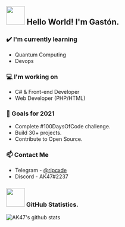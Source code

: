 ## <img src="https://raw.githubusercontent.com/alexnaiman/alexnaiman/master/resources/Confused_Dog.gif" height="50px" />  Hello World! I'm Gastón.


### ✔️ I'm currently learning
- Quantum Computing
- Devops

### 💻 I'm working on
- C# & Front-end Developer
- Web Developer (PHP/HTML)

### 🌱 Goals for 2021
- Complete #100DaysOfCode challenge.
- Build 30+ projects.
- Contribute to Open Source.

### 📫 Contact Me
- Telegram - [@ripcxde](https://telegram.me/ripcxde)
- Discord - AK47#2237

### <img src="https://raw.githubusercontent.com/alexnaiman/alexnaiman/master/resources/cool_duck.gif" width="50px" /> GitHub Statistics.


![AK47's github stats](https://github-readme-stats.vercel.app/api?username=gxston&show_icons=false&theme=radical)
